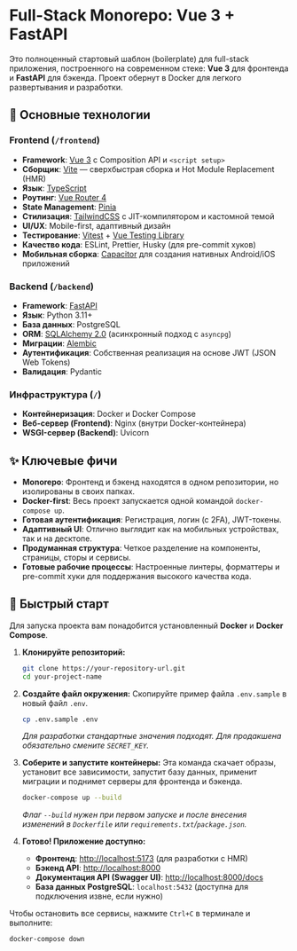 # Full-Stack Monorepo: Vue 3 + FastAPI

Это полноценный стартовый шаблон (boilerplate) для full-stack приложения, построенного на современном стеке: **Vue 3** для фронтенда и **FastAPI** для бэкенда. Проект обернут в Docker для легкого развертывания и разработки.

## 🚀 Основные технологии

### Frontend (`/frontend`)
- **Framework**: [Vue 3](https://vuejs.org/) с Composition API и `<script setup>`
- **Сборщик**: [Vite](https://vitejs.dev/) — сверхбыстрая сборка и Hot Module Replacement (HMR)
- **Язык**: [TypeScript](https://www.typescriptlang.org/)
- **Роутинг**: [Vue Router 4](https://router.vuejs.org/)
- **State Management**: [Pinia](https://pinia.vuejs.org/)
- **Стилизация**: [TailwindCSS](https://tailwindcss.com/) с JIT-компилятором и кастомной темой
- **UI/UX**: Mobile-first, адаптивный дизайн
- **Тестирование**: [Vitest](https://vitest.dev/) + [Vue Testing Library](https://testing-library.com/docs/vue-testing-library/intro/)
- **Качество кода**: ESLint, Prettier, Husky (для pre-commit хуков)
- **Мобильная сборка**: [Capacitor](https://capacitorjs.com/) для создания нативных Android/iOS приложений

### Backend (`/backend`)
- **Framework**: [FastAPI](https://fastapi.tiangolo.com/)
- **Язык**: Python 3.11+
- **База данных**: PostgreSQL
- **ORM**: [SQLAlchemy 2.0](https://www.sqlalchemy.org/) (асинхронный подход с `asyncpg`)
- **Миграции**: [Alembic](https://alembic.sqlalchemy.org/)
- **Аутентификация**: Собственная реализация на основе JWT (JSON Web Tokens)
- **Валидация**: Pydantic

### Инфраструктура (`/`)
- **Контейнеризация**: Docker и Docker Compose
- **Веб-сервер (Frontend)**: Nginx (внутри Docker-контейнера)
- **WSGI-сервер (Backend)**: Uvicorn

## ✨ Ключевые фичи

- **Monorepo**: Фронтенд и бэкенд находятся в одном репозитории, но изолированы в своих папках.
- **Docker-first**: Весь проект запускается одной командой `docker-compose up`.
- **Готовая аутентификация**: Регистрация, логин (с 2FA), JWT-токены.
- **Адаптивный UI**: Отлично выглядит как на мобильных устройствах, так и на десктопе.
- **Продуманная структура**: Четкое разделение на компоненты, страницы, сторы и сервисы.
- **Готовые рабочие процессы**: Настроенные линтеры, форматтеры и pre-commit хуки для поддержания высокого качества кода.

## 🏁 Быстрый старт

Для запуска проекта вам понадобится установленный **Docker** и **Docker Compose**.

1.  **Клонируйте репозиторий:**
    ```bash
    git clone https://your-repository-url.git
    cd your-project-name
    ```

2.  **Создайте файл окружения:**
    Скопируйте пример файла `.env.sample` в новый файл `.env`.
    ```bash
    cp .env.sample .env
    ```
    *Для разработки стандартные значения подходят. Для продакшена обязательно смените `SECRET_KEY`.*

3.  **Соберите и запустите контейнеры:**
    Эта команда скачает образы, установит все зависимости, запустит базу данных, применит миграции и поднимет серверы для фронтенда и бэкенда.
    ```bash
    docker-compose up --build
    ```

    *Флаг `--build` нужен при первом запуске и после внесения изменений в `Dockerfile` или `requirements.txt`/`package.json`.*

4.  **Готово! Приложение доступно:**
    -   **Фронтенд**: [http://localhost:5173](http://localhost:5173) (для разработки с HMR)
    -   **Бэкенд API**: [http://localhost:8000](http://localhost:8000)
    -   **Документация API (Swagger UI)**: [http://localhost:8000/docs](http://localhost:8000/docs)
    -   **База данных PostgreSQL**: `localhost:5432` (доступна для подключения извне, если нужно)

Чтобы остановить все сервисы, нажмите `Ctrl+C` в терминале и выполните:
```bash
docker-compose down